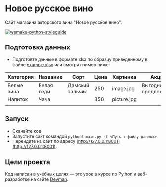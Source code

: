 # Новое русское вино

Сайт магазина авторского вина "Новое русское вино".

[![wemake-python-styleguide](https://img.shields.io/badge/style-wemake-000000.svg)](https://github.com/wemake-services/wemake-python-styleguide)

## Подготовка данных

- Подготовте данные в формате xlsx по образцу приведенному в файле [example.xlsx](https://github.com/sanchos2/dvmn_layout_1/raw/main/example.xlsx) 
или смотря пример ниже:

| Категория  | Название   | Сорт            | Цена | Картинка    | Акция                |
|------------|------------|-----------------|------|-------------|----------------------|
| Белые вина | Белая леди | Дамский пальчик | 250  | image.jpg   | Выгодное предложение |
| Напиток    | Чача       |                 | 350  | picture.jpg |                      |
|            |            |                 |      |             |                      |

## Запуск

- Скачайте код
- Запустите сайт командой `python3 main.py -f <Путь к файлу данных>`
- Перейдите на сайт по адресу [http://127.0.0.1:8001](http://127.0.0.1:8001).

## Цели проекта

Код написан в учебных целях — это урок в курсе по Python и веб-разработке на сайте [Devman](https://dvmn.org).
